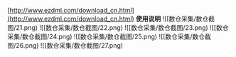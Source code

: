[http://www.ezdml.com/download_cn.html](http://www.ezdml.com/download_cn.html)
**使用说明**
![[数仓采集/数仓截图/21.png)
![[数仓采集/数仓截图/22.png)
![[数仓采集/数仓截图/23.png)
![[数仓采集/数仓截图/24.png)
![[数仓采集/数仓截图/25.png)
![[数仓采集/数仓截图/26.png)
![[数仓采集/数仓截图/27.png)
